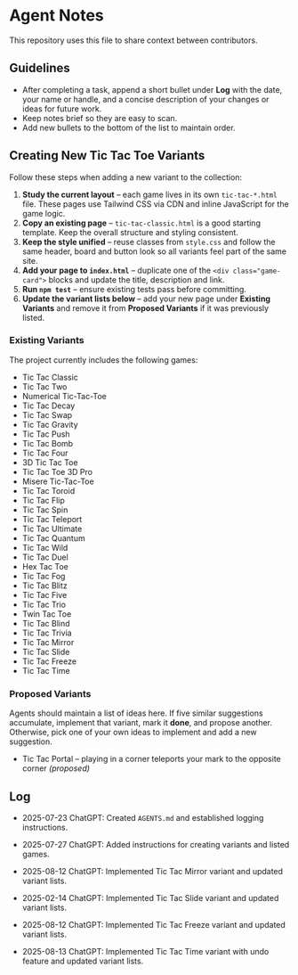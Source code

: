 # Agent Notes

This repository uses this file to share context between contributors.

## Guidelines
- After completing a task, append a short bullet under **Log** with the date, your name or handle, and a concise description of your changes or ideas for future work.
- Keep notes brief so they are easy to scan.
- Add new bullets to the bottom of the list to maintain order.

## Creating New Tic Tac Toe Variants
Follow these steps when adding a new variant to the collection:

1. **Study the current layout** – each game lives in its own `tic-tac-*.html` file. These pages use Tailwind CSS via CDN and inline JavaScript for the game logic.
2. **Copy an existing page** – `tic-tac-classic.html` is a good starting template. Keep the overall structure and styling consistent.
3. **Keep the style unified** – reuse classes from `style.css` and follow the same header, board and button look so all variants feel part of the same site.
4. **Add your page to `index.html`** – duplicate one of the `<div class="game-card">` blocks and update the title, description and link.
5. **Run `npm test`** – ensure existing tests pass before committing.
6. **Update the variant lists below** – add your new page under **Existing Variants** and remove it from **Proposed Variants** if it was previously listed.

### Existing Variants
The project currently includes the following games:

* Tic Tac Classic
* Tic Tac Two
* Numerical Tic-Tac-Toe
* Tic Tac Decay
* Tic Tac Swap
* Tic Tac Gravity
* Tic Tac Push
* Tic Tac Bomb
* Tic Tac Four
* 3D Tic Tac Toe
* Tic Tac Toe 3D Pro
* Misere Tic-Tac-Toe
* Tic Tac Toroid
* Tic Tac Flip
* Tic Tac Spin
* Tic Tac Teleport
* Tic Tac Ultimate
* Tic Tac Quantum
* Tic Tac Wild
* Tic Tac Duel
* Hex Tac Toe
* Tic Tac Fog
* Tic Tac Blitz
* Tic Tac Five
* Tic Tac Trio
* Twin Tac Toe
* Tic Tac Blind
* Tic Tac Trivia
* Tic Tac Mirror
* Tic Tac Slide
* Tic Tac Freeze
* Tic Tac Time

### Proposed Variants
Agents should maintain a list of ideas here. If five similar suggestions accumulate, implement that variant, mark it **done**, and propose another. Otherwise, pick one of your own ideas to implement and add a new suggestion.

* Tic Tac Portal – playing in a corner teleports your mark to the opposite corner *(proposed)*

## Log
- 2025-07-23 ChatGPT: Created `AGENTS.md` and established logging instructions.

- 2025-07-27 ChatGPT: Added instructions for creating variants and listed games.
- 2025-08-12 ChatGPT: Implemented Tic Tac Mirror variant and updated variant lists.
- 2025-02-14 ChatGPT: Implemented Tic Tac Slide variant and updated variant lists.
- 2025-08-12 ChatGPT: Implemented Tic Tac Freeze variant and updated variant lists.
- 2025-08-13 ChatGPT: Implemented Tic Tac Time variant with undo feature and updated variant lists.
